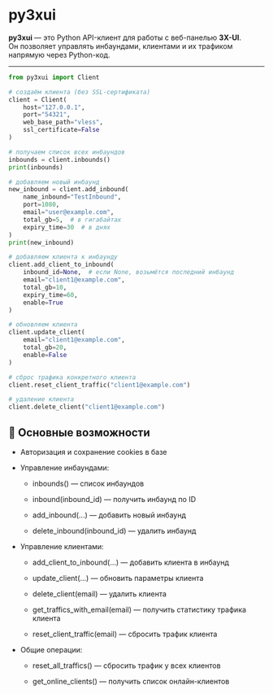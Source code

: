 # py3xui

**py3xui** — это Python API-клиент для работы с веб-панелью **3X-UI**.  
Он позволяет управлять инбаундами, клиентами и их трафиком напрямую через Python-код.

---


```python
from py3xui import Client

# создаём клиента (без SSL-сертификата)
client = Client(
    host="127.0.0.1",
    port="54321",
    web_base_path="vless",
    ssl_certificate=False
)

# получаем список всех инбаундов
inbounds = client.inbounds()
print(inbounds)

# добавляем новый инбаунд
new_inbound = client.add_inbound(
    name_inbound="TestInbound",
    port=1080,
    email="user@example.com",
    total_gb=5,  # в гигабайтах
    expiry_time=30  # в днях
)
print(new_inbound)

# добавляем клиента к инбаунду
client.add_client_to_inbound(
    inbound_id=None,  # если None, возьмётся последний инбаунд
    email="client1@example.com",
    total_gb=10,
    expiry_time=60,
    enable=True
)

# обновляем клиента
client.update_client(
    email="client1@example.com",
    total_gb=20,
    enable=False
)

# сброс трафика конкретного клиента
client.reset_client_traffic("client1@example.com")

# удаление клиента
client.delete_client("client1@example.com")

```

##  🔑 Основные возможности

- Авторизация и сохранение cookies в базе

- Управление инбаундами:

    - inbounds() — список инбаундов

    - inbound(inbound_id) — получить инбаунд по ID

    - add_inbound(...) — добавить новый инбаунд

    - delete_inbound(inbound_id) — удалить инбаунд

- Управление клиентами:

    - add_client_to_inbound(...) — добавить клиента в инбаунд

    - update_client(...) — обновить параметры клиента

    - delete_client(email) — удалить клиента

    - get_traffics_with_email(email) — получить статистику трафика клиента

    - reset_client_traffic(email) — сбросить трафик клиента

- Общие операции:

    - reset_all_traffics() — сбросить трафик у всех клиентов

    - get_online_clients() — получить список онлайн-клиентов

